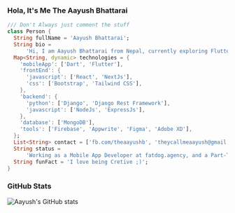 ### Hola, It's Me The Aayush Bhattarai
```dart
/// Don't Always just comment the stuff
class Person {
  String fullName = 'Aayush Bhattarai';
  String bio =
      'Hi, I am Aayush Bhattarai from Nepal, currently exploring Flutter and Dart.';
  Map<String, dynamic> technologies = {
    'mobileApp': ['Dart', 'Flutter'],
    'frontEnd': {
      'javascript': ['React', 'NextJs'],
      'css': ['Bootstrap', 'Tailwind CSS'],
    },
    'backend': {
      'python': ['Django', 'Django Rest Framework'],
      'javascript': ['NodeJs', 'ExpressJs'],
    },
    'database': ['MongoDB'],
    'tools': ['Firebase', 'Appwrite', 'Figma', 'Adobe XD'],
  };
  List<String> contact = ['fb.com/theaayushb', 'theycallmeaayush@gmail.com'];
  String status =
      'Working as a Mobile App Developer at fatdog.agency, and a Part-Time Freelancer';
  String funFact = 'I love being Cretive ;)';
}
```

### GitHub Stats
![Aayush's GitHub stats](https://github-readme-stats.vercel.app/api?username=coder-Aayush&show_icons=true&theme=codeSTACKr&border_radius=4)
